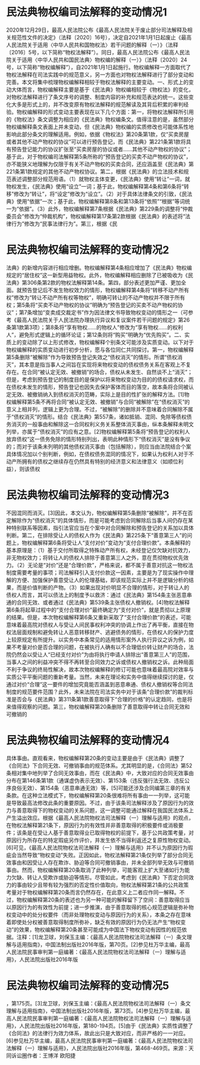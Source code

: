 # 民法典物权编司法解释的变动情况1

2020年12月29日，最高人民法院公布《最高人民法院关于废止部分司法解释及相关规范性文件的决定》（法释〔2020〕16号），决定自2021年1月1日起废止《最高人民法院关于适用〈中华人民共和国物权法〉若干问题的解释（一）》（法释〔2016〕5号，以下简称“物权法解释”）。同日，最高人民法院公布《最高人民法院关于适用〈中华人民共和国民法典〉物权编的解释（一）》（法释〔2020〕24号，以下简称“物权编解释”），自2021年1月1日起施行。物权编解释一方面取代了物权法解释在司法实践中的规范意义，另一方面也对物权法解释进行了部分变动和完善。本文将集中梳理物权编解释相较于物权法解释的主要变动。一、形式上的变动大体而言，物权编解释主要是基于《民法典》物权编相较于《物权法》的变化，对物权法解释进行了条文序号的调整、制度内容的补充和规范表达的统一。这些变化大多是形式上的，并不改变原有物权法解释的规范解读及其背后积累的审判经验。物权编解释的形式变动主要表现在以下几个方面：第一，将物权法解释所引用的《物权法》条文调整为相应的《民法典》物权编条文。值得注意的是，虽然部分物权编解释条文表面上并未变动，但《民法典》物权编的实质修改也可能体系性地影响此部分条文的理解适用。例如，依据《物权法》第20条第1款，仅“买卖房屋或者其他不动产物权的协议”可以进行预告登记，而《民法典》第221条第1款将具有预告登记能力的协议扩张至“买卖房屋的协议或者……其他不动产物权的协议”；基于此，对于物权编司法解释第5条所称的“预告登记的买卖不动产物权的协议”，亦不能狭义地理解为仅限于有关不动产物权的买卖合同，还应涵盖至《民法典》第221条第1款规定的其他不动产物权协议。第二，根据《民法典》的立法技术和规范表述调整部分规范用语。（1）就物权主体变更，《民法典》使用“转让”一词，就物权发生，《民法典》使用“设立”一词；基于此，物权编解释第4条和第6条将“转移”修改为“转让”，将“设定”修改为“设立”。（2）对于具体法律条文的引致，《民法典》使用“依据”一次；基于此，物权编解释第8条和第13条将“依照”“根据”等词统一为“依据”。（3）此外，物权编解释第7条根据《民法典》第229条的调整将“仲裁委员会”修改为“仲裁机构”，物权编解释第17条第2款根据《民法典》的表述将“法律行为”修改为“民事法律行为”。第三，根据《民

# 民法典物权编司法解释的变动情况2

法典》的新增内容进行相应增删。物权编解释第4条相应增加了《民法典》物权编规定的“居住权”这一新型用益物权。此外，物权编解释相应删除了已被吸收为《民法典》第306条第2款的物权法解释第14条。第四，部分表述更加严谨、更加全面。就预告登记后不发生物权效力的情形，物权编解释第4条将“转移不动产所有权”修改为“转让不动产所有权等物权”，明确可转让的不动产物权并不限于所有权；第5条将“买卖不动产物权的协议”明确为“预告登记的买卖不动产物权的协议”；第7条增加“变卖成交裁定书”作为因法律文书导致物权变动的情形之一（可参考《最高人民法院关于人民法院办理执行异议和复议案件若干问题的规定》第26条第1款第3项）；第8条将“享有物权……的物权人”修改为“享有物权……的权利人”，避免形式逻辑上的循环论证；第12条则将“购买”明确为“优先购买”。二、实质上的变动除了以上形式修改，物权编解释个别条文可能涉及实质变动。以下对于物权编解释的实质变动进行初步分析，愿与各位同仁共同探讨。第一，物权编解释第5条删除“被解除”作为导致预告登记失效之“债权消灭”的情形。所谓“债权消灭”，其本意是指当事人之间旨在实现将来物权变动的债权债务关系在客观上不复存在。在合同“被认定无效、被撤销”的场合，债权从未发生、自然谈不上“消灭”；但是，考虑到预告登记的制度目的是保护以将来物权变动为目的的债权请求权，而在债权未发生的情形，预告登记也因失去保护客体而目的落空，故本条将合同被认定无效、被撤销纳入到债权消灭的范畴，实际上是目的性扩张的解释方法。[1]物权编解释第5条不再将合同“被认定无效、被撤销”与合同“被解除”在“债权消灭”的意义上相并列，逻辑上更为合理。不过，“被解除”的删除并不意味着合同解除不属于“债权消灭”的情形。结合《民法典》第557条，诸如抵销、混同、免除等债权债务消灭的一般事由和解除这一合同权利义务关系整体消灭事由，纵本条解释未明文列举，亦属于“债权消灭”的应有之意。[2]物权编解释第5条将“预告登记的权利人放弃债权”这一债务免除的情形特别列出，表明此种情形下“债权消灭”是没有争议的；而对于该条未列明的其他债权消灭事由（包括解除），则应当由法院结合个案具体情况加以个别判断，例如，在债权债务混同的情况下，如果认为权利人对于不动产所拥有的债权之继续存在仍然具有特别的经济意义和法律意义（如顺位利益），则该债权

# 民法典物权编司法解释的变动情况3

不因混同而消灭。[3]因此，本文认为，物权编解释第5条删除“被解除”，并不在否定解除作为“债权消灭”的具体情形，而是可能考虑到合同解除后当事人间仍存在某种特别联系等因素，指引法官应当在个案中对合同解除和预告登记的关系加以具体判断。第二，在排除受让人的债权人作为《民法典》第225条下“善意第三人”的问题上，物权编解释第6条将受让人“支付对价”变动为“支付合理价款”。本条解释的基本原理是：（1）基于交付所取得之特殊动产所有权，未经登记仅欠缺对抗效力，非无物权效力；将转让人的债权人排除于善意第三人之外，意在贯彻物权优先效力。（2）无论是“对价”还是“合理价款”，严格来说，都不属于善意对抗这一物权法制度需要考量的事项；司法解释引入支付价款这一因素，主要是为了现实操作中理解的方便、加强保护善意受让人的伦理基础，即该规范实际上并不是逻辑分析的结果，而是价值判断的产物。（3）如果出现对价明显不合理的情形，对于转让人的债权人而言，其可以债法上的制度予以救济：通过《民法典》第154条主张恶意串通的合同无效、或者通过《民法典》第539条主张债权人撤销权。[4]物权法解释第6条将起草过程中的“支付合理对价”最终确定为“支付对价”，就是贯彻以上原理的结果。但是，本次物权编解释第6条又重新采取了“支付合理价款”的表述，可能意味着最高院对债权人与受让人间民事权利冲突的协调上作出了再平衡，直接在物权法层面规制和避免转让人恶意转移财产、逃避债务的情形，在债权人的保护力度上较原规定有所提升。以实务中本条常见的适用情形案外人执行异议之诉为例，如果不考量对价是否合理的问题，在被执行人确有以不合理低价转让财产的场合，法院仍然会以受让人“已经支付对价”为由将执行申请人排除出“善意第三人”的范围，当事人之间的利益冲突不得不再转至合同效力之诉或债权人撤销权之诉。此种局面不利于争议的终局性解决，故本次物权编解释的修订可能也意味着最高院对效率与实质公平平衡问题的重新考量。当然，未来在理论和实务中值得继续探讨的是，仅通过对价“合理”这一要件的增加究竟能否涵盖到恶意串通、债权人撤销权等合同法制度的规范要件范围？此外，未来法院在司法实务中对于该条“合理价款”的裁判标准是否会与《民法典》第311条第1款善意取得下“合理的价格”的认定趋同，也是将来值得观察的问题。第三，物权编解释第20条删除了善意取得中转让合同无效和可撤销的

# 民法典物权编司法解释的变动情况4

具体事由。直观看来，物权编解释第20条的变动主要是由于《民法典》调整了《合同法》下合同无效、可撤销事由的规范体系。尤其明显的是，《合同法》第52条相对集中地列举了合同无效事由，而在《民法典》中，大致对应的合同无效事由分布在第146条第1款（通谋虚伪表示无效）、第153条（违反强行法无效、违反公序良俗无效）、第154条（恶意串通无效）等，[5]可能还涉及合同编第三章的有关条款。在这种立法模式下，物权编解释第20条很难将所有事由一一列举，这可能是导致最高法修改此条的重要原因。不过，由于该条司法解释涉及了原因行为的效力与善意取得下的物权变动的关系问题，这一调整可能通过解释在我国民法体系上产生溢出效应。根据《最高人民法院物权法司法解释（一）理解与适用》的观点，在物权法解释第21条下，原因行为的有效性并非善意取得的积极要件或消极要件；该条是在受让人基于善意取得业已取得物权的前提下，基于公共政策考量，对原因行为所存在的特定瑕疵另作评价，并发生依不当得利返还之复原性物权变动。[6]可见，《最高人民法院物权法司法解释（一）理解与适用》并不认为原因行为瑕疵会当然导致“物权变动”失败。正因如此，物权法解释第21条仅列举了部分合同无效事由和因受让人存在欺诈、胁迫等合同可撤销事由，并未全部列举无效与可撤销事由。然而，物权编解释第20条取消了此种列举，可能客观上扩大至诸如行为能力欠缺、转让人受欺诈或胁迫等情形。尽管如此，考虑到《民法典》下否定合同效力的事由较少且带有较为强烈的否定性价值取向，物权法解释第21条的公共政策考量对于物权编解释第20条而言仍然存在，在此意义上二者应作同一解释。不过，物权编解释第20条的表述也为另一种可能的解释留下了空间：善意取得应当以原因行为的有效性为前提；进一步推演，由于善意取得的核心规范逻辑是弥补物权变动中的处分权要件（而非处理物权变动与原因行为的关系），本条之存在意味着即使处分权被善意取得制度所弥补，缺乏有效的原因行为仍无法产生“物权变动”的效果，物权编解释第20条甚至可能成为中国法下物权变动有因性的规范依据。注释：[1]龙卫球，刘保玉主编：《最高人民法院物权法司法解释（一）条文理解与适用指南》，中国法制出版社2016年版，第70页。[2]参见杜万华主编，最高人民法院民事审判第一庭编著：《最高人民法院物权法司法解释（一）理解与适用》，人民法院出版社2016年版

# 民法典物权编司法解释的变动情况5

，第175页。[3]龙卫球，刘保玉主编：《最高人民法院物权法司法解释（一）条文理解与适用指南》，中国法制出版社2016年版，第73页。[4]参见杜万华主编，最高人民法院民事审判第一庭编著：《最高人民法院物权法司法解释（一）理解与适用》，人民法院出版社2016年版，第180-194页。[5]由于《民法典》实质性调整了《合同法》的法律行为效力体系，故此出只是大致对应，而非严格的一一对应。[6]参见杜万华主编，最高人民法院民事审判第一庭编著：《最高人民法院物权法司法解释（一）理解与适用》，人民法院出版社2016年版，第468-469页。来源：天同诉讼圈作者：王博洋 欧阳捷

